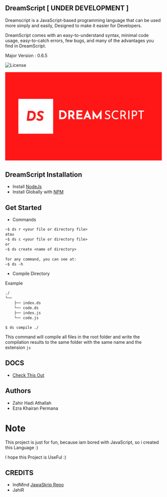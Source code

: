 ## DreamScript [ UNDER DEVELOPMENT ]
Dreamscript is a JavaScript-based programming language that can be used more simply and easily, Designed to make it easier for Developers.

DreamScript comes with an easy-to-understand syntax, minimal code usage, easy-to-catch errors, few bugs, and many of the advantages you find in DreamScript.

Major Version : 0.6.5

![License](https://img.shields.io/badge/License-MIT-blue.svg)

![Image](https://raw.githubusercontent.com/ds-lang/DreamScript/main/newimage.png)


## DreamScript Installation

- Install [NodeJs](https://nodejs.org/en/)
- Install Globally with [NPM](https://www.npmjs.com/package/ds-langs)

## Get Started

- Commands
```
~$ ds r <your file or directory file>
atau
~$ ds c <your file or directory file>
or
~$ ds create <name of directory>

for any command, you can see at:
~$ ds -h
```

- Compile Directory

Example
```
./
└──
    ├── index.ds
    └── code.ds
    ├── index.js
    └── code.js
```

`$ ds compile ./`

This command will compile all files in the root folder and write the compilation results to the same folder with the same name and the extension `js`

## DOCS
- [Check This Out](https://github.com/ds-lang/Documentation)


## Authors
- Zahir Hadi Athallah
- Ezra Khairan Permana


# Note
This project is just for fun, because iam bored with JavaScript, so i created this Language :)

I hope this Project is UseFul :)

## CREDITS
- IndMind [JawaSkrip Repo](https://github.com/Jawaksrip/jawaskrip)
- JahiR
